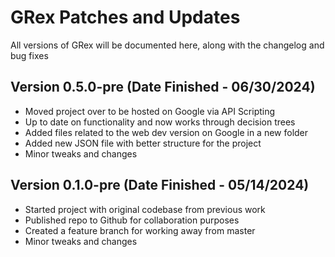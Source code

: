 # GRex Patches and Updates
All versions of GRex will be documented here, along with the changelog and bug fixes

## Version 0.5.0-pre (Date Finished - 06/30/2024)
- Moved project over to be hosted on Google via API Scripting
- Up to date on functionality and now works through decision trees
- Added files related to the web dev version on Google in a new folder
- Added new JSON file with better structure for the project
- Minor tweaks and changes

## Version 0.1.0-pre (Date Finished - 05/14/2024)
- Started project with original codebase from previous work
- Published repo to Github for collaboration purposes
- Created a feature branch for working away from master
- Minor tweaks and changes